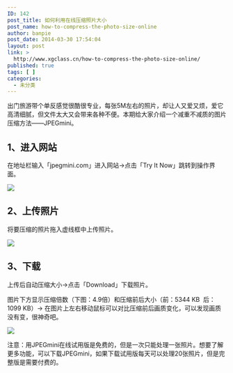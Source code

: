 ```yaml
---
ID: 142
post_title: 如何利用在线压缩照片大小
post_name: how-to-compress-the-photo-size-online
author: banpie
post_date: 2014-03-30 17:54:04
layout: post
link: >
  http://www.xgclass.cn/how-to-compress-the-photo-size-online/
published: true
tags: [ ]
categories:
  - 未分类
---
```

出门旅游带个单反感觉很酷很专业，每张5M左右的照片，却让人又爱又烦，爱它高清细腻，但文件太大又会带来各种不便。本期给大家介绍一个减重不减质的图片压缩方法——JPEGmini。

## 1、进入网站

在地址栏输入「jpegmini.com」进入网站->点击「Try It Now」跳转到操作界面。

![][1]

## 2、上传照片

将要压缩的照片拖入虚线框中上传照片。

![][2]

## 3、下载

上传后自动压缩大小->点击「Download」下载照片。

图片下方显示压缩倍数（下图：4.9倍）和压缩前后大小（前：5344 KB  后：1099 KB）-> 在图片上左右移动鼠标可以对比压缩前后画质变化，可以发现画质没有变，很神奇吧。

![][3]

注意：用JPEGmini在线试用版是免费的，但是一次只能处理一张照片。想要了解更多功能，可以下载JPEGmini，如果下载试用版每天可以处理20张照片，但是完整版是需要付费的。

 [1]: http://mmbiz.qpic.cn/mmbiz/z3T1vlHdIXibUrMzj2kEfAic8Dy2VbUQxK1Ae7OubR7V4Ytquicq3MenWMGseg7Ds5XSTUumsAUlQBoNQhv1JiaOKw/0
 [2]: http://mmbiz.qpic.cn/mmbiz/z3T1vlHdIXibUrMzj2kEfAic8Dy2VbUQxKxibm8WrHuLPeqkAYsuEiclIibFBDXib8iczd0HtPB6M2VlI9ykMtaQyIUVA/0
 [3]: http://mmbiz.qpic.cn/mmbiz/z3T1vlHdIXibUrMzj2kEfAic8Dy2VbUQxKbOSu7VXKHet3Oab5vhsibzdDU3Fs8MIibkGPcZlficxw0RJBkSAyPVJTQ/0